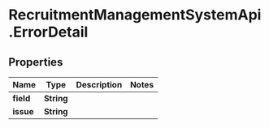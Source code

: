 # RecruitmentManagementSystemApi.ErrorDetail

## Properties

Name | Type | Description | Notes
------------ | ------------- | ------------- | -------------
**field** | **String** |  | 
**issue** | **String** |  | 


